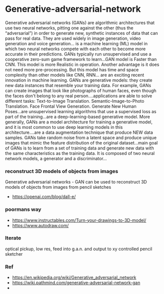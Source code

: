 # Generative-adversarial-network
Generative adversarial networks (GANs) are algorithmic architectures that use two neural networks, pitting one against the other (thus the “adversarial”) in order to generate new, synthetic instances of data that can pass for real data. They are used widely in image generation, video generation and voice generation... is a machine learning (ML) model in which two neural networks compete with each other to become more accurate in their predictions. GANs typically run unsupervised and use a cooperative zero-sum game framework to learn...GAN model is Faster than CNN. This model is more Realistic in operation. Another advantage is it does not need more pre-processing. But this model has time and space complexity than other models like CNN, RNN... are an exciting recent innovation in machine learning. GANs are generative models: they create new data instances that resemble your training data. For example, GANs can create images that look like photographs of human faces, even though the faces don't belong to any real person....applications are able to solve different tasks: Text-to-Image Translation. Semantic-Image-to-Photo Translation. Face Frontal View Generation. Generate New Human Poses...are unsupervised learning algorithms that use a supervised loss as part of the training...are a deep-learning-based generative model. More generally, GANs are a model architecture for training a generative model, and it is most common to use deep learning models in this architecture....are a data augmentation technique that produce NEW data samples. GANs take random noise from a latent space and produce unique images that mimic the feature distribution of the original dataset...main goal of GANs is to learn from a set of training data and generate new data with the same characteristics as the training data. It is composed of two neural network models, a generator and a discriminator...

### reconstruct 3D models of objects from images
Generative adversarial networks - GAN can be used  to reconstruct 3D models of objects from images from pencil sketches
- https://openai.com/blog/dall-e/


### poormans way

- https://www.instructables.com/Turn-your-drawings-to-3D-model/
- https://www.autodraw.com/


### Iterate
optical pickup, low res, feed into g.a.n. and output to xy controlled pencil sketcher

### Ref
- https://en.wikipedia.org/wiki/Generative_adversarial_network
- https://wiki.pathmind.com/generative-adversarial-network-gan
- 
